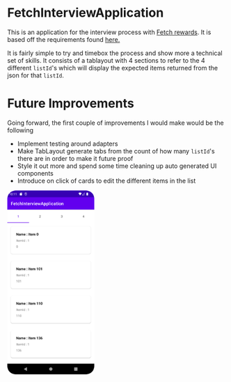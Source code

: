 # FetchInterviewApplication
This is an application for the interview process with [Fetch rewards](https://www.fetchrewards.com/).  It is based off the requirements found [here.](https://fetch-hiring.s3.amazonaws.com/mobile.html)

It is fairly simple to try and timebox the process and show more a technical set of skills.  It consists of a tablayout with 4 sections to refer to the 4 different `listId`'s which will display the expected items returned from the json for that `listId`. 

# Future Improvements
Going forward, the first couple of improvements I would make would be the following
- Implement testing around adapters
- Make TabLayout generate tabs from the count of how many `listId`'s there are in order to make it future proof
- Style it out more and spend some time cleaning up auto generated UI components
- Introduce on click of cards to edit the different items in the list

<img src="https://github.com/evanfeller/FetchInterviewApplication/blob/main/readme%20assets/Screenshot_20220505_221227.png" alt="image" width="200">
